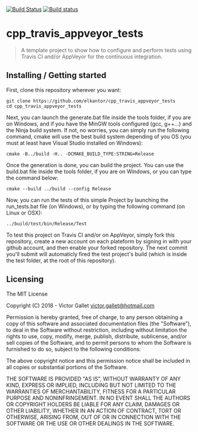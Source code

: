 [![Build Status](https://travis-ci.org/Elkantor/cpp_travis_test.svg?branch=master)](https://travis-ci.org/Elkantor/cpp_travis_test)
[![Build status](https://ci.appveyor.com/api/projects/status/986oo67uj2pmt6e9?svg=true)](https://ci.appveyor.com/project/Elkantor/cpp-travis-test)


# cpp_travis_appveyor_tests
> A template project to show how to configure and perform tests using Travis CI and/or AppVeyor for the continuous integration.

## Installing / Getting started

First, clone this repository wherever you want:

```shell
git clone https://github.com/elkantor/cpp_travis_appveyor_tests
cd cpp_travis_appveyor_tests
```

Next, you can launch the generate.bat file inside the tools folder, if you are on Windows, and if you have the MinGW tools configured (gcc, g++...) and the Ninja build system.
If not, no worries, you can simply run the following command, cmake will use the best build system depending of you OS (you must at least have Visual Studio installed on Windows):

```shell
cmake -B../build -H.. -DCMAKE_BUILD_TYPE:STRING=Release
```

Once the generation is done, you can build the project.
You can use the build.bat file inside the tools folder, if you are on Windows, or you can type the command below:

```shell
cmake --build ../build --config Release
```

Now, you can run the tests of this simple Project by launching the run_tests.bat file (on Windows), or by typing the following command (on Linux or OSX):

```shell
../build/test/bin/Release/Test
```

To test this project on Travis CI and/or on AppVeyor, simply fork this repository, create a new account on each plateform by signing in with your github account, and then enable your forked repository.
The next commit you'll submit will automaticly fired the test project's build (which is inside the test folder, at the root of this repository).


## Licensing

The MIT License

Copyright (C) 2018 - Victor Gallet <victor.gallet@hotmail.com>

Permission is hereby granted, free of charge, to any person obtaining a copy
of this software and associated documentation files (the "Software"), to deal
in the Software without restriction, including without limitation the rights
to use, copy, modify, merge, publish, distribute, sublicense, and/or sell
copies of the Software, and to permit persons to whom the Software is
furnished to do so, subject to the following conditions:

The above copyright notice and this permission notice shall be included in
all copies or substantial portions of the Software.

THE SOFTWARE IS PROVIDED "AS IS", WITHOUT WARRANTY OF ANY KIND, EXPRESS OR
IMPLIED, INCLUDING BUT NOT LIMITED TO THE WARRANTIES OF MERCHANTABILITY,
FITNESS FOR A PARTICULAR PURPOSE AND NONINFRINGEMENT. IN NO EVENT SHALL THE
AUTHORS OR COPYRIGHT HOLDERS BE LIABLE FOR ANY CLAIM, DAMAGES OR OTHER
LIABILITY, WHETHER IN AN ACTION OF CONTRACT, TORT OR OTHERWISE, ARISING FROM,
OUT OF OR IN CONNECTION WITH THE SOFTWARE OR THE USE OR OTHER DEALINGS IN
THE SOFTWARE.